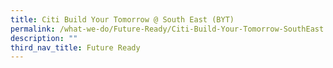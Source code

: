 ```yaml
---
title: Citi Build Your Tomorrow @ South East (BYT)
permalink: /what-we-do/Future-Ready/Citi-Build-Your-Tomorrow-SouthEast
description: ""
third_nav_title: Future Ready
---
```

